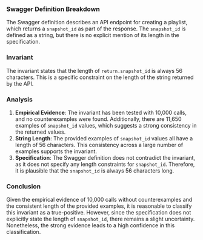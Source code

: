 ### Swagger Definition Breakdown
The Swagger definition describes an API endpoint for creating a playlist, which returns a `snapshot_id` as part of the response. The `snapshot_id` is defined as a string, but there is no explicit mention of its length in the specification.

### Invariant
The invariant states that the length of `return.snapshot_id` is always 56 characters. This is a specific constraint on the length of the string returned by the API.

### Analysis
1. **Empirical Evidence**: The invariant has been tested with 10,000 calls, and no counterexamples were found. Additionally, there are 11,650 examples of `snapshot_id` values, which suggests a strong consistency in the returned values.
2. **String Length**: The provided examples of `snapshot_id` values all have a length of 56 characters. This consistency across a large number of examples supports the invariant.
3. **Specification**: The Swagger definition does not contradict the invariant, as it does not specify any length constraints for `snapshot_id`. Therefore, it is plausible that the `snapshot_id` is always 56 characters long.

### Conclusion
Given the empirical evidence of 10,000 calls without counterexamples and the consistent length of the provided examples, it is reasonable to classify this invariant as a true-positive. However, since the specification does not explicitly state the length of `snapshot_id`, there remains a slight uncertainty. Nonetheless, the strong evidence leads to a high confidence in this classification.
